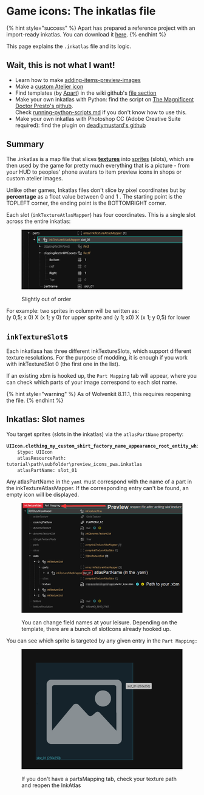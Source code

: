 # Game icons: The inkatlas file

{% hint style="success" %}
Apart has prepared a reference project with an import-ready inkatlas. You can download it [here](https://mega.nz/file/vUUDEQxS#w66XKJ7acIsnXuJcOBEwPPDcm4GFtSa06MzZccAaX8Y).
{% endhint %}

This page explains the `.inkatlas` file and its logic.

## Wait, this is not what I want!

* Learn how to make [adding-items-preview-images](../../modding-guides/custom-icons-and-ui/adding-items-preview-images/ "mention")&#x20;
* Make a [custom Atelier icon](../../modding-guides/items-equipment/adding-new-items/adding-items-atelier-integration.md#generating-an-icon)
* Find templates (by [Apart](https://app.gitbook.com/u/M4VsHKJyn3PakV5tOmAF87H61wh2 "mention")) in the wiki github's [file section](https://github.com/CDPR-Modding-Documentation/Cyberpunk-Modding-Docs/tree/main/\_resources\_and\_assets/icons)
* Make your own inkatlas with Python: find the script on [The Magnificent Doctor Presto's github](https://github.com/DoctorPresto/Cyberpunk-Helper-Scripts/blob/main/generate\_inkatlas.py). \
  Check [running-python-scripts.md](../3d-modelling/blender-getting-started/running-python-scripts.md "mention") if you don't know how to use this.
* Make your own inkatlas with Photoshop CC (Adobe Creative Suite required): find the plugin on [deadlymustard's github](https://github.com/deadlymustard/inkatlas-utils)

## Summary

The .inkatlas is a map file that slices [**textures**](../materials/textures.md) into [sprites](https://stackoverflow.com/a/34575810) (slots), which are then used by the game for pretty much everything that is a picture - from your HUD to peoples' phone avatars to item preview icons in shops or custom atelier images.&#x20;

Unlike other games, Inkatlas files don't slice by pixel coordinates but by **percentage** as a float value between 0 and 1 . The starting point is the TOPLEFT corner, the ending point is the BOTTOMRIGHT corner.&#x20;

Each slot (`inkTextureAtlasMapper`) has four coordinates. This is a single slot across the entire inkatlas:

<figure><img src="../../.gitbook/assets/inkatlas_coordinates.png" alt=""><figcaption><p>Slightly out of order</p></figcaption></figure>

For example: two sprites in column will be written as:\
(y 0,5; x 0) X (x 1; y 0) for upper sprite and (y 1; x0) X (x 1; y 0,5) for lower

## `inkTextureSlot`s

Each inkatlasa has three different inkTextureSlots, which support different texture resolutions. For the purpose of modding, it is enough if you work with inkTextureSlot 0 (the first one in the list).

If an existing xbm is hooked up, the `Part Mapping` tab will appear, where you can check which parts of your image correspond to each slot name.

{% hint style="warning" %}
As of Wolvenkit 8.11.1, this requires reopening the file.
{% endhint %}

## Inkatlas: Slot names

You target sprites (slots in the inkatlas) via the `atlasPartName` property:&#x20;

<pre class="language-yaml"><code class="lang-yaml"><strong>UIIcon.clothing_my_custom_shirt_factory_name_appearance_root_entity_white_red_Female_:
</strong>    $type: UIIcon
    atlasResourcePath: tutorial\path\subfolder\preview_icons_pwa.inkatlas
    atlasPartName: slot_01
</code></pre>

Any atlasPartName in the `yaml` must correspond with the name of a part in the inkTextureAtlasMapper.  If the corresponding entry can't be found, an empty icon will be displayed.

<figure><img src="../../.gitbook/assets/inkatlas_slot_names.png" alt=""><figcaption><p>You can change field names at your leisure. Depending on the template, there are a bunch of slotIcons already hooked up.</p></figcaption></figure>

You can see which sprite is targeted by any given entry in the `Part Mapping:`

<figure><img src="../../.gitbook/assets/inkatlas partsMapping.png" alt=""><figcaption><p>If you don't have a partsMapping tab, check your texture path and reopen the InkAtlas</p></figcaption></figure>

